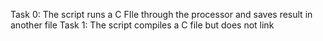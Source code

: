 Task 0: The script runs a C FIle through the processor and saves result in another file
Task 1: The script compiles a C file but does not link

